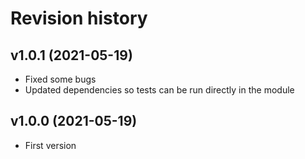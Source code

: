 # Revision history

## v1.0.1 (2021-05-19)
* Fixed some bugs
* Updated dependencies so tests can be run directly in the module

## v1.0.0 (2021-05-19)
* First version
